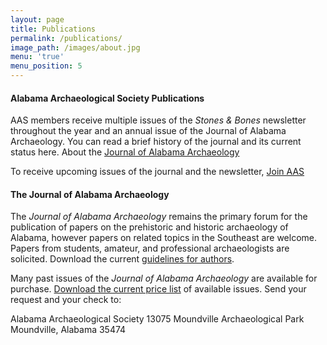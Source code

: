 ```yaml
---
layout: page
title: Publications
permalink: /publications/
image_path: /images/about.jpg
menu: 'true'
menu_position: 5
---
```



#### Alabama Archaeological Society Publications

AAS members receive multiple issues of the *Stones & Bones* newsletter throughout the year and an annual issue of the Journal of Alabama Archaeology. You can read a brief history of the journal and its current status here. About the [Journal of Alabama Archaeology](/files/JAAabout.pdf)

To receive upcoming issues of the journal and the newsletter, [Join AAS](/support)

#### The Journal of Alabama Archaeology

The *Journal of Alabama Archaeology* remains the primary forum for the publication of papers on the prehistoric and historic archaeology of Alabama, however papers on related topics in the Southeast are welcome. Papers from students, amateur, and professional archaeologists are solicited. Download the current [guidelines for authors](/files/authorsinfo.pdf).

Many past issues of the *Journal of Alabama Archaeology* are available for purchase. [Download the current price list](/files/JournalIssues.pdf) of available issues. Send your request and your check to:

Alabama Archaeological Society   13075 Moundville Archaeological Park   Moundville, Alabama 35474